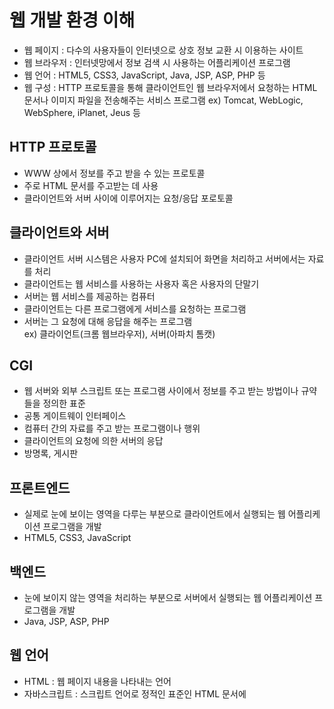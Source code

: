 # 웹 개발 환경 이해
- 웹 페이지 : 다수의 사용자들이 인터넷으로 상호 정보 교환 시 이용하는 사이트
- 웹 브라우저 : 인터넷망에서 정보 검색 시 사용하는 어플리케이션 프로그램
- 웹 언어 : HTML5, CSS3, JavaScript, Java, JSP, ASP, PHP 등
- 웹 구성 : HTTP 프로토콜을 통해 클라이언트인 웹 브라우저에서 요청하는 HTML 문서나 이미지 파일을 전송해주는 서비스 프로그램  ex) Tomcat, WebLogic, WebSphere, iPlanet, Jeus 등

## HTTP 프로토콜
- WWW 상에서 정보를 주고 받을 수 있는 프로토콜
- 주로 HTML 문서를 주고받는 데 사용
- 클라이언트와 서버 사이에 이루어지는 요청/응답 포로토콜

## 클라이언트와 서버
- 클라이언트 서버 시스템은 사용자 PC에 설치되어 화면을 처리하고 서버에서는 자료를 처리
- 클라이언트는 웹 서비스를 사용하는 사용자 혹은 사용자의 단말기
- 서버는 웹 서비스를 제공하는 컴퓨터
- 클라이언트는 다른 프로그램에게 서비스를 요청하는 프로그램
- 서버는 그 요청에 대해 응답을 해주는 프로그램  
ex) 클라이언트(크롬 웹브라우저), 서버(아파치 톰캣)

## CGI
- 웹 서버와 외부 스크립트 또는 프로그램 사이에서 정보를 주고 받는 방법이나 규약들을 정의한 표준
- 공통 게이트웨이 인터페이스
- 컴퓨터 간의 자료를 주고 받는 프로그램이나 행위
- 클라이언트의 요청에 의한 서버의 응답
- 방명록, 게시판

## 프론트엔드
- 실제로 눈에 보이는 영역을 다루는 부분으로 클라이언트에서 실행되는 웹 어플리케이션 프로그램을 개발
- HTML5, CSS3, JavaScript

## 백엔드
- 눈에 보이지 않는 영역을 처리하는 부분으로 서버에서 실행되는 웹 어플리케이션 프로그램을 개발
- Java, JSP, ASP, PHP

## 웹 언어
- HTML : 웹 페이지 내용을 나타내는 언어
- 자바스크립트 : 스크립트 언어로 정적인 표준인 HTML 문서에 <script> 태그로 삽입하는 기술, 시간 변화에 따른 다양한 동적 화면을 웹페이지에 구현하기 위해서 사용
- 자바 : 객체 지향 언어로 자바 가상 머신(JVM)을 사용하여 운영체제와 관계없이 동작하므로 운영체제에 독립적
- ASP : 서버 사이드 스크립트 언어로 서버 측에서 작업의 처리를 위해 사용하는 웹 프로그래밍 언어
- JSP : 서블릿이라는 자바 웹 프로그래밍 기법에 기반을 둠  
HTML 내에 자바 코드를 삽입하여 웹 서버에서 동적으로 웹브라우저를 관리하는 언어  
JSP가 실행되면 서블릿으로 변환되어 웹 어플리케이션 서버에서 동작하여 필요한 기능을 수행하고 생성된 데이터를 웹 페이지와 함께 클라이언트로 응답  
서블릿과 달리 HTML 표준에 따라 작성되므로 웹 디자인하기가 편리함
- PHP : 서버 측에서 실행되는 웹 프로그래밍 언어  
동적 웹 페이지를 만들기 위해 설계  
PHP 소스 코드를 HTML 문서에 삽입하면 PHP 처리 기능이 있는 웹 서버에서 코드를 인식하여 작성자가 원하는 웹 페이지를 생성  
최근에는 PHP와 HTML을 별도 파일로 분리하여 작성하는 경우가 일반적